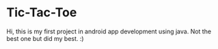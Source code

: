 # Tic-Tac-Toe
Hi, this is my first project in android app development using java. Not the best one but did my best. :)
